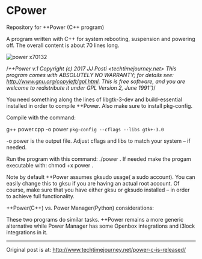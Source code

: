 # CPower
Repository for ++Power (C++ program)

A program written with C++ for system rebooting, suspension and powering off. The overall content is about 70 lines long.

![power x70132](https://user-images.githubusercontent.com/29865797/28171527-5c8f78d6-67f1-11e7-8c6e-89bab03400cc.jpg)

/*++Power v.1 Copyright (c) 2017 JJ Posti <techtimejourney.net>
This program comes with ABSOLUTELY NO WARRANTY;
for details see: http://www.gnu.org/copyleft/gpl.html.
This is free software, and you are welcome to redistribute it under
GPL Version 2, June 1991″)*/

You need something along the lines of libgtk-3-dev and build-essential
installed in order to compile ++Power. Also make sure to install pkg-config.

Compile with the command:

g++ power.cpp -o power `pkg-config --cflags --libs gtk+-3.0`

-o power is the output file. Adjust cflags and libs to match your system – if needed.

Run the program with this command: ./power . If needed make the progam executable with: chmod +x power .

Note by default ++Power assumes gksudo usage( a sudo account). You can easily change this to gksu if you are having an actual root account. Of course, make sure that you have either gksu or gksudo installed – in order to achieve full functionality.

++Power(C++) vs. Power Manager(Python) considerations:

These two programs do similar tasks.  ++Power remains a more generic alternative while Power Manager has some Openbox integrations and i3lock integrations in it.

-----------------------------------------
Original post is at:
http://www.techtimejourney.net/power-c-is-released/
